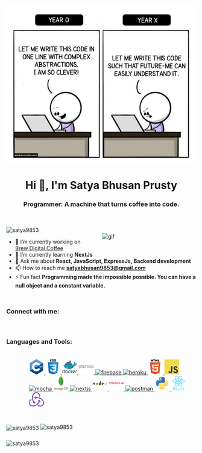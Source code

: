 
![logo](https://github.com/Satya9853/Satya9853/blob/main/banner.jpg)

<h1 align="center">Hi 👋, I'm Satya Bhusan Prusty</h1>
<h3 align="center">Programmer: A machine that turns coffee into code.</h3>

<img
  align="right"
  alt="gif"
  width="250px"
  style="margin-top: 50px; padding-left:20px"
  src="https://media3.giphy.com/media/scZPhLqaVOM1qG4lT9/giphy.gif?cid=ecf05e47wqtqohfcxfqbn0cektg3dfsjrpq2ug6mrgxbt6lk&rid=giphy.gif&ct=g"
/>

<p align="left" style="margin-top: 50px"><img src="https://komarev.com/ghpvc/?username=satya9853&label=Profile%20views&color=0e75b6&style=flat" alt="satya9853" /></p>

- 🔭 I’m currently working on [Brew Digital Coffee](https://github.com/Satya9853/Digital_Coffee_Shop) 
-  🌱 I’m currently learning **NextJs** 
- 💬 Ask me about **React, JavaScript, ExpressJs, Backend development** 
- 📫 How to reach me **satyabhusan9853@gmail.com**
- ⚡ Fun fact **Programming made the impossible possible. You can have a null object and a constant variable.**

<h3 align="left" style="margin-top: 50px">Connect with me:</h3>
<p align="left"></p>

<h3 align="left" style="margin-top: 60px">Languages and Tools:</h3>
<p align="left" style="padding: 20px 0px 15px 60px">
  <a href="https://www.w3schools.com/cpp/" target="_blank" rel="noreferrer">
    <img
      src="https://raw.githubusercontent.com/devicons/devicon/master/icons/cplusplus/cplusplus-original.svg"
      alt="cplusplus"
      width="40"
      height="40"
    />
  </a>
  <a href="https://www.w3schools.com/css/" target="_blank" rel="noreferrer">
    <img src="https://raw.githubusercontent.com/devicons/devicon/master/icons/css3/css3-original-wordmark.svg" alt="css3" width="40" height="40" />
  </a>
  <a href="https://www.docker.com/" target="_blank" rel="noreferrer">
    <img
      src="https://raw.githubusercontent.com/devicons/devicon/master/icons/docker/docker-original-wordmark.svg"
      alt="docker"
      width="40"
      height="40"
    />
  </a>
  <a href="https://expressjs.com" target="_blank" rel="noreferrer">
    <img
      src="https://raw.githubusercontent.com/devicons/devicon/master/icons/express/express-original-wordmark.svg"
      alt="express"
      width="40"
      height="40"
    />
  </a>
  <a href="https://firebase.google.com/" target="_blank" rel="noreferrer">
    <img src="https://www.vectorlogo.zone/logos/firebase/firebase-icon.svg" alt="firebase" width="40" height="40" />
  </a>
  <a href="https://heroku.com" target="_blank" rel="noreferrer">
    <img src="https://www.vectorlogo.zone/logos/heroku/heroku-icon.svg" alt="heroku" width="40" height="40" />
  </a>
  <a href="https://www.w3.org/html/" target="_blank" rel="noreferrer">
    <img src="https://raw.githubusercontent.com/devicons/devicon/master/icons/html5/html5-original-wordmark.svg" alt="html5" width="40" height="40" />
  </a>
  <a href="https://developer.mozilla.org/en-US/docs/Web/JavaScript" target="_blank" rel="noreferrer">
    <img
      src="https://raw.githubusercontent.com/devicons/devicon/master/icons/javascript/javascript-original.svg"
      alt="javascript"
      width="40"
      height="40"
    />
  </a>
  <a href="https://mochajs.org" target="_blank" rel="noreferrer">
    <img src="https://www.vectorlogo.zone/logos/mochajs/mochajs-icon.svg" alt="mocha" width="40" height="40" />
  </a>
  <a href="https://www.mongodb.com/" target="_blank" rel="noreferrer">
    <img
      src="https://raw.githubusercontent.com/devicons/devicon/master/icons/mongodb/mongodb-original-wordmark.svg"
      alt="mongodb"
      width="40"
      height="40"
    />
  </a>
  <a href="https://nextjs.org/" target="_blank" rel="noreferrer">
    <img src="https://cdn.worldvectorlogo.com/logos/nextjs-2.svg" alt="nextjs" width="40" height="40" />
  </a>
  <a href="https://nodejs.org" target="_blank" rel="noreferrer">
    <img
      src="https://raw.githubusercontent.com/devicons/devicon/master/icons/nodejs/nodejs-original-wordmark.svg"
      alt="nodejs"
      width="40"
      height="40"
    />
  </a>
  <a href="https://www.oracle.com/" target="_blank" rel="noreferrer">
    <img src="https://raw.githubusercontent.com/devicons/devicon/master/icons/oracle/oracle-original.svg" alt="oracle" width="40" height="40" />
  </a>
  <a href="https://postman.com" target="_blank" rel="noreferrer">
    <img src="https://www.vectorlogo.zone/logos/getpostman/getpostman-icon.svg" alt="postman" width="40" height="40" />
  </a>
  <a href="https://www.python.org" target="_blank" rel="noreferrer">
    <img src="https://raw.githubusercontent.com/devicons/devicon/master/icons/python/python-original.svg" alt="python" width="40" height="40" />
  </a>
  <a href="https://reactjs.org/" target="_blank" rel="noreferrer">
    <img src="https://raw.githubusercontent.com/devicons/devicon/master/icons/react/react-original-wordmark.svg" alt="react" width="40" height="40" />
  </a>
  <a href="https://redux.js.org" target="_blank" rel="noreferrer">
    <img src="https://raw.githubusercontent.com/devicons/devicon/master/icons/redux/redux-original.svg" alt="redux" width="40" height="40" />
  </a>
</p>

<p>
  <img style="padding-top:15px"
    align="left"
    src="https://github-readme-stats.vercel.app/api/top-langs?username=satya9853&show_icons=true&locale=en&layout=compact"
    alt="satya9853"
  />
</p>

<p style="padding:12px 0 10px 0" >&nbsp;<img align="center"  src="https://github-readme-stats.vercel.app/api?username=satya9853&show_icons=true&locale=en" alt="satya9853" /></p>

<p><img align="center" src="https://github-readme-streak-stats.herokuapp.com/?user=satya9853&" alt="satya9853" /></p>

